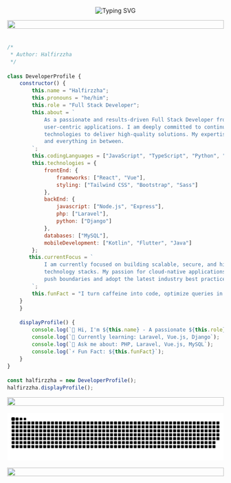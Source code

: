 <p align="center">
  <img src="https://readme-typing-svg.herokuapp.com?font=Fira+Code&size=35&duration=500&pause=1000&color=38BDAE&center=true&vCenter=true&width=600&lines=Hello%2C+I'm+Halfirzzha!;Welcome+to+my+Profile!;Full+Stack+Developer;Tech+Enthusiast;Open+Source+Contributor" alt="Typing SVG" />
</p>

<div align="center">
  <img src="https://i.imgur.com/dBaSKWF.gif" height="20" width="100%">
</div><br/>

```javascript
/*
 * Author: Halfirzzha
 */

class DeveloperProfile {
    constructor() {
        this.name = "Halfirzzha";
        this.pronouns = "he/him";
        this.role = "Full Stack Developer";
        this.about = `
            As a passionate and results-driven Full Stack Developer from Indonesia, I specialize in creating robust, scalable, and
            user-centric applications. I am deeply committed to continuous learning and keeping up with the ever-evolving 
            technologies to deliver high-quality solutions. My expertise spans from backend development to front-end design 
            and everything in between. 
        `;
        this.codingLanguages = ["JavaScript", "TypeScript", "Python", "PHP", "Java",];
        this.technologies = {
            frontEnd: {
                frameworks: ["React", "Vue"],
                styling: ["Tailwind CSS", "Bootstrap", "Sass"]
            },
            backEnd: {
                javascript: ["Node.js", "Express"],
                php: ["Laravel"],
                python: ["Django"]
            },
            databases: ["MySQL"],
            mobileDevelopment: ["Kotlin", "Flutter", "Java"]
        };
       this.currentFocus = `
            I am currently focused on building scalable, secure, and high-performance web applications using modern
            technology stacks. My passion for cloud-native applications, microservices, and automation drives me to 
            push boundaries and adopt the latest industry best practices.
        `;
        this.funFact = "I turn caffeine into code, optimize queries in my sleep, and I’m a big fan of clean code and automation!";
    }   
    }

    displayProfile() {
        console.log(`👋 Hi, I'm ${this.name} - A passionate ${this.role}!`);
        console.log(`🌱 Currently learning: Laravel, Vue.js, Django`);
        console.log(`💬 Ask me about: PHP, Laravel, Vue.js, MySQL`);
        console.log(`⚡ Fun Fact: ${this.funFact}`);
    }
}

const halfirzzha = new DeveloperProfile();
halfirzzha.displayProfile();

```

<div align="center">
  <img src="https://i.imgur.com/dBaSKWF.gif" height="20" width="100%">
</div>

<p align="center">
  <picture>
    <source media="(prefers-color-scheme: dark)" srcset="https://raw.githubusercontent.com/platane/platane/output/github-contribution-grid-snake-dark.svg">
    <source media="(prefers-color-scheme: light)" srcset="https://raw.githubusercontent.com/platane/platane/output/github-contribution-grid-snake.svg">
    <img alt="github contribution grid snake animation" src="https://raw.githubusercontent.com/platane/platane/output/github-contribution-grid-snake.svg">
  </picture>
</p>

<div align="center">
  <img src="https://i.imgur.com/dBaSKWF.gif" height="20" width="100%">
</div>
